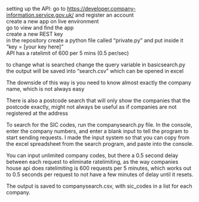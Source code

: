 setting up the API:
go to https://developer.company-information.service.gov.uk/ and register an account<br>
create a new app on live environment<br>
go to view and find the app<br>
create a new REST key<br>
in the repository create a python file called “private.py” and put inside it “key = [your key here]”<br>
API has a ratelimit of 600 per 5 mins (0.5 per/sec)<br>

to change what is searched change the query variable in basicsearch.py<br>
the output will be saved into “search.csv” which can be opened in excel

The downside of this way is you need to know almost exactly the company name, which is not always easy

There is also a postcode search that will only show the companies that the postcode exactly, might not always be useful as if companies are not registered at the address

To search for the SIC codes, run the companysearch.py file. In the console, enter the company numbers, and enter a blank input to tell the program to start sending requests. I made the input system so that you can copy from the excel spreadsheet from the search program, and paste into the console.<br>

You can input unlimited company codes, but there a 0.5 second delay between each request to eliminate ratelimiting, as the way companies house api does ratelimiting is 600 requests per 5 minutes, which works out to 0.5 seconds per request to not have a few minutes of delay until it resets.<br>

The output is saved to companysearch.csv, with sic_codes in a list for each company.<br>
